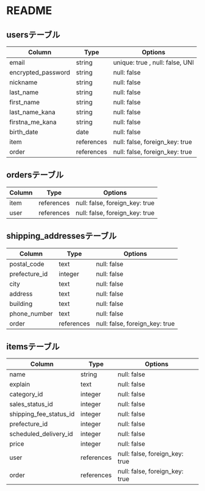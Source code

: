# README

## usersテーブル

| Column             | Type   | Options
| ------------------ | ------ | ---------------------
| email              | string | unique: true , null: false, UNI
| encrypted_password | string | null: false
| nickname           | string | null: false
| last_name          | string | null: false
| first_name         | string | null: false
| last_name_kana     | string | null: false
| firstna_me_kana    | string | null: false
| birth_date         | date   | null: false
| item               | references | null: false, foreign_key: true
| order              | references | null: false, foreign_key: true

## ordersテーブル

| Column           | Type       | Options
| ---------------- | ---------- | ------------------------------
| item             | references | null: false, foreign_key: true
| user             | references | null: false, foreign_key: true

## shipping_addressesテーブル

| Column        | Type       | Options
| ------------- | ---------- | ------------------------------
| postal_code   | text       | null: false
| prefecture_id | integer    | null: false
| city          | text       | null: false 
| address       | text       | null: false 
| building      | text       | null: false 
| phone_number  | text       | null: false
| order         | references | null: false, foreign_key: true

## itemsテーブル

| Column                 | Type       | Options
| ---------------------- | ---------- | ------------------------------
| name                   | string     | null: false
| explain                | text       | null: false
| category_id            | integer    | null: false
| sales_status_id        | integer    | null: false
| shipping_fee_status_id | integer    | null: false
| prefecture_id          | integer    | null: false
| scheduled_delivery_id  | integer    | null: false
| price                  | integer    | null: false
| user                   | references | null: false, foreign_key: true
| order                  | references | null: false, foreign_key: true